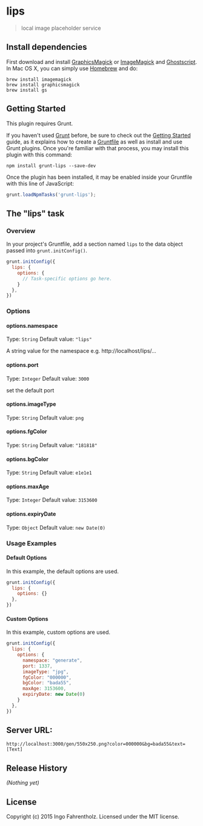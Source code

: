 # lips

> local image placeholder service

## Install dependencies 
First download and install [GraphicsMagick](http://www.graphicsmagick.org/) or [ImageMagick](http://www.imagemagick.org/) and [Ghostscript](http://www.ghostscript.com/). In Mac OS X, you can simply use [Homebrew](http://mxcl.github.io/homebrew/) and do:

    brew install imagemagick
    brew install graphicsmagick
    brew install gs

## Getting Started
This plugin requires Grunt.

If you haven't used [Grunt](http://gruntjs.com/) before, be sure to check out the [Getting Started](http://gruntjs.com/getting-started) guide, as it explains how to create a [Gruntfile](http://gruntjs.com/sample-gruntfile) as well as install and use Grunt plugins. Once you're familiar with that process, you may install this plugin with this command:

```shell
npm install grunt-lips --save-dev
```

Once the plugin has been installed, it may be enabled inside your Gruntfile with this line of JavaScript:

```js
grunt.loadNpmTasks('grunt-lips');
```

## The "lips" task

### Overview
In your project's Gruntfile, add a section named `lips` to the data object passed into `grunt.initConfig()`.

```js
grunt.initConfig({
  lips: {
    options: {
      // Task-specific options go here.
    }
  },
})
```

### Options

#### options.namespace
Type: `String`
Default value: `"lips"`

A string value for the namespace e.g. http://localhost/lips/...

#### options.port
Type: `Integer`
Default value: `3000`

set the default port 

#### options.imageType
Type: `String`
Default value: `png`

#### options.fgColor
Type: `String`
Default value: `"181818"`

#### options.bgColor
Type: `String`
Default value: `e1e1e1`

#### options.maxAge
Type: `Integer`
Default value: `3153600`

#### options.expiryDate
Type: `Object`
Default value: `new Date(0)`

### Usage Examples

#### Default Options
In this example, the default options are used. 

```js
grunt.initConfig({
  lips: {
    options: {}
  },
})
```

#### Custom Options
In this example, custom options are used. 

```js
grunt.initConfig({
  lips: {
    options: {
      namespace: "generate",
      port: 1337,
      imageType: "jpg",
      fgColor: "000000",
      bgColor: "bada55",
      maxAge: 3153600,
      expiryDate: new Date(0)
    }
  },
})
```

## Server URL: 
    http://localhost:3000/gen/550x250.png?color=000000&bg=bada55&text=[Text]


## Release History
_(Nothing yet)_

## License
Copyright (c) 2015 Ingo Fahrentholz. Licensed under the MIT license.
